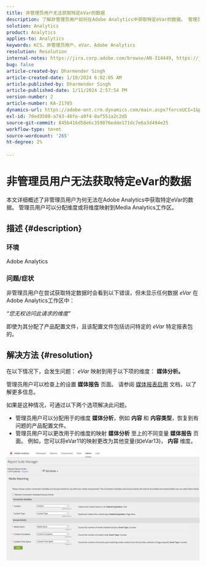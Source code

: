 ```yaml
---
title: 非管理员用户无法获取特定eVar的数据
description: 了解非管理员用户如何在Adobe Analytics中获取特定eVar的数据。 管理员用户可以向Media Analytics工作区分配或映射维度。
solution: Analytics
product: Analytics
applies-to: Analytics
keywords: KCS、非管理员用户、eVar、Adobe Analytics
resolution: Resolution
internal-notes: https://jira.corp.adobe.com/browse/AN-314449, https://jira.corp.adobe.com/browse/AN-288651
bug: false
article-created-by: Dharmender Singh
article-created-date: 1/10/2024 6:02:05 AM
article-published-by: Dharmender Singh
article-published-date: 1/11/2024 2:57:54 PM
version-number: 2
article-number: KA-21705
dynamics-url: https://adobe-ent.crm.dynamics.com/main.aspx?forceUCI=1&pagetype=entityrecord&etn=knowledgearticle&id=f33c4ac5-7daf-ee11-a569-6045bd0065b6
exl-id: 70ed3508-a743-46fe-a0f4-8af551a2c2d5
source-git-commit: 845b416d58e6c359076edde171dc7e6a3d494e25
workflow-type: tm+mt
source-wordcount: '265'
ht-degree: 2%

---
```


# 非管理员用户无法获取特定eVar的数据


本文详细概述了非管理员用户为何无法在Adobe Analytics中获取特定eVar的数据。 管理员用户可以分配维度或将维度映射到Media Analytics工作区。

## 描述 {#description}


### <b>环境</b>

Adobe Analytics

### <b>问题/症状</b>

非管理员用户在尝试获取特定数据时会看到以下错误，但未显示任何数据 *eVar* 在Adobe Analytics工作区中：

*“您无权访问此请求的维度”*

即使为其分配了产品配置文件，且该配置文件包括访问特定的 *eVar* 特定报表包的。


## 解决方法 {#resolution}


在以下情况下，会发生问题： *eVar* 映射到用于以下项的维度： <b>媒体分析。 </b>

管理员用户可以检查上的设置 <b>媒体报告</b> 页面。 请参阅 [媒体报表启用](https://experienceleague.adobe.com/docs/media-analytics/using/media-reports/media-reports-enable.html?lang=en) 文档，以了解更多信息。

如果是这种情况，可通过以下两个选项解决此问题。

- 管理员用户可以分配用于的维度 <b>媒体分析</b>，例如 <b>内容</b> 和 <b>内容类型</b>，恢复到有问题的产品配置文件。
- 管理员用户可以更改用于的维度的映射 <b>媒体分析</b> 至上的不同变量 <b>媒体报告</b> 页面。 例如，您可以将eVar11的映射更改为其他变量(如eVar13)， <b>内容</b> 维度。


![](assets/c3c48629-06e0-ed11-a7c7-6045bd006e5a.png)
